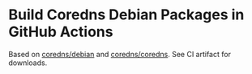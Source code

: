 # Build Coredns Debian Packages in GitHub Actions

Based on [coredns/debian](https://github.com/coredns/debian) and [coredns/coredns](https://github.com/coredns/coredns). See CI artifact for downloads.

